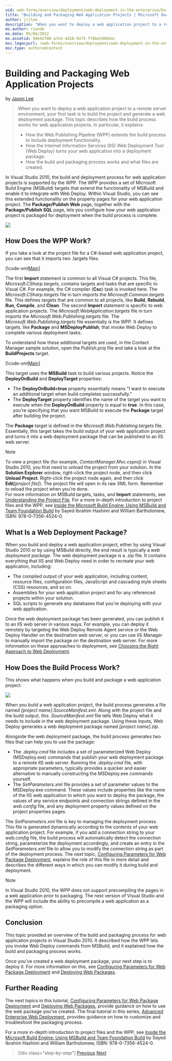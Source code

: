 ```yaml
---
uid: web-forms/overview/deployment/web-deployment-in-the-enterprise/building-and-packaging-web-application-projects
title: "Building and Packaging Web Application Projects | Microsoft Docs"
author: jrjlee
description: "When you want to deploy a web application project to a remote server environment, your first task is to build the project and generate a web deployment packa..."
ms.author: riande
ms.date: 05/04/2012
ms.assetid: 94e92f80-a7e3-4d18-9375-ff8be5d666ac
msc.legacyurl: /web-forms/overview/deployment/web-deployment-in-the-enterprise/building-and-packaging-web-application-projects
msc.type: authoredcontent
---
```

# Building and Packaging Web Application Projects

by [Jason Lee](https://github.com/jrjlee)

> When you want to deploy a web application project to a remote server environment, your first task is to build the project and generate a web deployment package. This topic describes how the build process works for web application projects. In particular, it explains:
> 
> - How the Web Publishing Pipeline (WPP) extends the build process to include deployment functionality.
> - How the Internet Information Services (IIS) Web Deployment Tool (Web Deploy) turns your web application into a deployment package.
> - How the build and packaging process works and what files are created.

In Visual Studio 2010, the build and deployment process for web application projects is supported by the WPP. The WPP provides a set of Microsoft Build Engine (MSBuild) targets that extend the functionality of MSBuild and enable it to integrate with Web Deploy. Within Visual Studio, you can see this extended functionality on the property pages for your web application project. The **Package/Publish Web** page, together with the **Package/Publish SQL** page, lets you configure how your web application project is packaged for deployment when the build process is complete.

![](building-and-packaging-web-application-projects/_static/image1.png)

## How Does the WPP Work?

If you take a look at the project file for a C#-based web application project, you can see that it imports two .targets files.

[!code-xml[Main](building-and-packaging-web-application-projects/samples/sample1.xml)]

The first **Import** statement is common to all Visual C# projects. This file, *Microsoft.CSharp.targets*, contains targets and tasks that are specific to Visual C#. For example, the C# compiler (**Csc**) task is invoked here. The *Microsoft.CSharp.targets* file in turn imports the *Microsoft.Common.targets* file. This defines targets that are common to all projects, like **Build**, **Rebuild**, **Run**, **Compile**, and **Clean**. The second **Import** statement is specific to web application projects. The *Microsoft.WebApplication.targets* file in turn imports the *Microsoft.Web.Publishing.targets* file. The *Microsoft.Web.Publishing.targets* file essentially *is* the WPP. It defines targets, like **Package** and **MSDeployPublish**, that invoke Web Deploy to complete various deployment tasks.

To understand how these additional targets are used, in the Contact Manager sample solution, open the *Publish.proj* file and take a look at the **BuildProjects** target.

[!code-xml[Main](building-and-packaging-web-application-projects/samples/sample2.xml)]

This target uses the **MSBuild** task to build various projects. Notice the **DeployOnBuild** and **DeployTarget** properties:

- The **DeployOnBuild=true** property essentially means "I want to execute an additional target when build completes successfully."
- The **DeployTarget** property identifies the name of the target you want to execute when the **DeployOnBuild** property is equal to **true**. In this case, you're specifying that you want MSBuild to execute the **Package** target after building the project.

The **Package** target is defined in the *Microsoft.Web.Publishing.targets* file. Essentially, this target takes the build output of your web application project and turns it into a web deployment package that can be published to an IIS web server.

> [!NOTE]
> To view a project file (for example, <em>ContactManager.Mvc.csproj</em>) in Visual Studio 2010, you first need to unload the project from your solution. In the <strong>Solution Explorer</strong> window, right-click the project node, and then click <strong>Unload Project</strong>. Right-click the project node again, and then click <strong>Edit</strong><em>[project file]</em>). The project file will open in its raw XML form. Remember to reload the project when you're done.  
> For more information on MSBuild targets, tasks, and <strong>Import</strong> statements, see [Understanding the Project File](understanding-the-project-file.md). For a more in-depth introduction to project files and the WPP, see [Inside the Microsoft Build Engine: Using MSBuild and Team Foundation Build](https://www.amazon.com/Inside-Microsoft%C2%AE-Build-Engine-Foundation/dp/0735626286) by Sayed Ibrahim Hashimi and William Bartholomew, ISBN: 978-0-7356-4524-0.

## What Is a Web Deployment Package?

When you build and deploy a web application project, either by using Visual Studio 2010 or by using MSBuild directly, the end result is typically a *web deployment package*. The web deployment package is a .zip file. It contains everything that IIS and Web Deploy need in order to recreate your web application, including:

- The compiled output of your web application, including content, resource files, configuration files, JavaScript and cascading style sheets (CSS) resources, and so on.
- Assemblies for your web application project and for any referenced projects within your solution.
- SQL scripts to generate any databases that you're deploying with your web application.

Once the web deployment package has been generated, you can publish it to an IIS web server in various ways. For example, you can deploy it remotely by targeting the Web Deploy Remote Agent service or the Web Deploy Handler on the destination web server, or you can use IIS Manager to manually import the package on the destination web server. For more information on these approaches to deployment, see [Choosing the Right Approach to Web Deployment](../configuring-server-environments-for-web-deployment/choosing-the-right-approach-to-web-deployment.md).

## How Does the Build Process Work?

This shows what happens when you build and package a web application project:

![](building-and-packaging-web-application-projects/_static/image2.png)

When you build a web application project, the build process generates a file named *[project name].SourceManifest.xml*. Along with the project file and the build output, this *.SourceManifest.xml* file tells Web Deploy what it needs to include in the web deployment package. Using these inputs, Web Deploy generates a web deployment package named *[project name].zip*.

Alongside the web deployment package, the build process generates two files that can help you to use the package:

- The *.deploy.cmd* file includes a set of parameterized Web Deploy (MSDeploy.exe) commands that publish your web deployment package to a remote IIS web server. Running the *.deploy.cmd* file, with appropriate parameters, typically provides a quicker and easier alternative to manually constructing the MSDeploy.exe commands yourself.
- The *SetParameters.xml* file provides a set of parameter values to the MSDeploy.exe command. These values include properties like the name of the IIS web application to which you want to deploy the package, the values of any service endpoints and connection strings defined in the *web.config* file, and any deployment property values defined on the project properties pages.

The *SetParameters.xml* file is key to managing the deployment process. This file is generated dynamically according to the contents of your web application project. For example, if you add a connection string to your *web.config* file, the build process will automatically detect the connection string, parameterize the deployment accordingly, and create an entry in the *SetParameters.xml* file to allow you to modify the connection string as part of the deployment process. The next topic, [Configuring Parameters for Web Package Deployment](configuring-parameters-for-web-package-deployment.md), explains the role of this file in more detail and describes the different ways in which you can modify it during build and deployment.

> [!NOTE]
> In Visual Studio 2010, the WPP does not support precompiling the pages in a web application prior to packaging. The next version of Visual Studio and the WPP will include the ability to precompile a web application as a packaging option.

## Conclusion

This topic provided an overview of the build and packaging process for web application projects in Visual Studio 2010. It described how the WPP lets you invoke Web Deploy commands from MSBuild, and it explained how the build and packaging process works.

Once you've created a web deployment package, your next step is to deploy it. For more information on this, see [Configuring Parameters for Web Package Deployment](configuring-parameters-for-web-package-deployment.md) and [Deploying Web Packages](deploying-web-packages.md).

## Further Reading

The next topics in this tutorial, [Configuring Parameters for Web Package Deployment](configuring-parameters-for-web-package-deployment.md) and [Deploying Web Packages](deploying-web-packages.md), provide guidance on how to use the web package you've created. The final tutorial in this series, [Advanced Enterprise Web Deployment](../advanced-enterprise-web-deployment/advanced-enterprise-web-deployment.md), provides guidance on how to customize and troubleshoot the packaging process.

For a more in-depth introduction to project files and the WPP, see [Inside the Microsoft Build Engine: Using MSBuild and Team Foundation Build](https://www.amazon.com/Inside-Microsoft%C2%AE-Build-Engine-Foundation/dp/0735626286) by Sayed Ibrahim Hashimi and William Bartholomew, ISBN: 978-0-7356-4524-0.

> [!div class="step-by-step"]
> [Previous](understanding-the-build-process.md)
> [Next](configuring-parameters-for-web-package-deployment.md)
